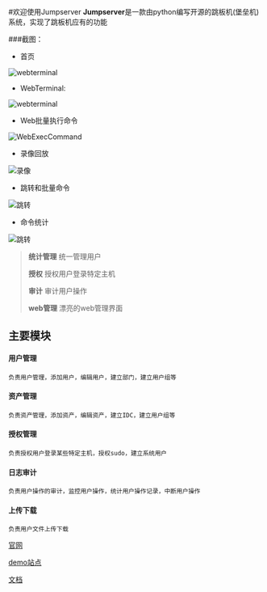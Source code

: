 #欢迎使用Jumpserver
**Jumpserver**是一款由python编写开源的跳板机(堡垒机)系统，实现了跳板机应有的功能

###截图：

* 首页
 
![webterminal](https://github.com/ibuler/static/raw/master/jumpserver3/index.jpeg)

* WebTerminal:

![webterminal](https://github.com/ibuler/static/raw/master/jumpserver3/webTerminal.gif)

* Web批量执行命令

![WebExecCommand](https://github.com/ibuler/static/raw/master/jumpserver3/webExec.gif)

* 录像回放

![录像](https://github.com/ibuler/static/raw/master/jumpserver3/record.gif)

* 跳转和批量命令

![跳转](https://github.com/ibuler/static/raw/master/jumpserver3/connect.gif)

* 命令统计

![跳转](https://github.com/ibuler/static/raw/master/jumpserver3/command.png)


> **统计管理** 统一管理用户 
> 
> **授权** 授权用户登录特定主机
> 
> **审计** 审计用户操作
> 
> **web管理** 漂亮的web管理界面

## 主要模块
#### 用户管理 ####
	负责用户管理，添加用户，编辑用户，建立部门，建立用户组等
#### 资产管理 ####
	负责资产管理，添加资产，编辑资产，建立IDC，建立用户组等
#### 授权管理 ####
	负责授权用户登录某些特定主机，授权sudo，建立系统用户
#### 日志审计 ####
	负责用户操作的审计，监控用户操作，统计用户操作记录，中断用户操作
#### 上传下载 ####
	负责用户文件上传下载

[官网](http://www.jumpserver.org)

[demo站点](http://demo.jumpserver.org)

[文档](./docs)


